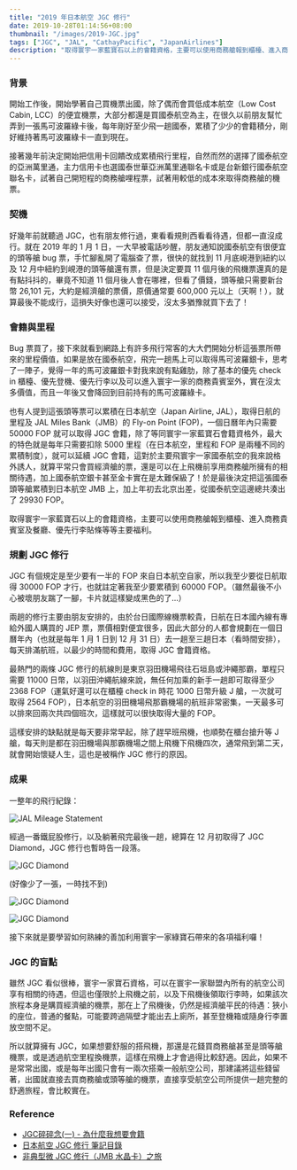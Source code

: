 ```yaml
---
title: "2019 年日本航空 JGC 修行"
date: 2019-10-28T01:14:56+08:00
thumbnail: "/images/2019-JGC.jpg"
tags: ["JGC", "JAL", "CathayPacific", "JapanAirlines"]
description: "取得寰宇一家藍寶石以上的會籍資格，主要可以使用商務艙報到櫃檯、進入商務貴賓室及餐廳、優先行李貼條等等主要福利。"
---
```


### 背景

開始工作後，開始學著自己買機票出國，除了偶而會買低成本航空（Low Cost Cabin, LCC）的便宜機票，大部分都還是買國泰航空為主，在很久以前朋友幫忙弄到一張馬可波羅綠卡後，每年剛好至少飛一趟國泰，累積了少少的會籍積分，剛好維持著馬可波羅綠卡一直到現在。

接著幾年前決定開始把信用卡回饋改成累積飛行里程，自然而然的選擇了國泰航空的亞洲萬里通，主力信用卡也選國泰世華亞洲萬里通聯名卡或是台新銀行國泰航空聯名卡，試著自己開短程的商務艙哩程票，試著用較低的成本來取得商務艙的機票。

### 契機

好幾年前就聽過 JGC，也有朋友修行過，東看看規則西看看待遇，但都一直沒成行。就在 2019 年的 1 月 1 日，一大早被電話吵醒，朋友通知說國泰航空有很便宜的頭等艙 bug 票，手忙腳亂開了電腦查了票，很快的就找到 11 月底峴港到紐約以及 12 月中紐約到峴港的頭等艙還有票，但是決定要買 11 個月後的飛機票還真的是有點抖抖的，畢竟不知道 11 個月後人會在哪裡，但看了價錢，頭等艙只需要新台幣 26,101 元，大約是經濟艙的票價，原價通常要 600,000 元以上（天啊！），就算最後不能成行，這損失好像也還可以接受，沒太多猶豫就買下去了！

### 會籍與里程

Bug 票買了，接下來就看到網路上有許多飛行常客的大大們開始分析這張票所帶來的里程價值，如果是放在國泰航空，飛完一趟馬上可以取得馬可波羅銀卡，思考了一陣子，覺得一年的馬可波羅銀卡對我來說有點雞肋，除了基本的優先 check in 櫃檯、優先登機、優先行李以及可以進入寰宇一家的商務貴賓室外，實在沒太多價值，而且一年後又會降回到目前持有的馬可波羅綠卡。

也有人提到這張頭等票可以累積在日本航空（Japan Airline, JAL），取得日航的里程及 JAL Miles Bank（JMB）的 Fly-on Point (FOP)，一個日曆年內只需要 50000 FOP 就可以取得 JGC 會籍，除了等同寰宇一家藍寶石會籍資格外，最大的特色就是每年只需要扣除 5000 里程（在日本航空，里程和 FOP 是兩種不同的累積制度），就可以延續 JGC 會籍，這對於主要飛寰宇一家國泰航空的我來說格外誘人，就算平常只會買經濟艙的票，還是可以在上飛機前享用商務艙所擁有的相關待遇，加上國泰航空銀卡甚至金卡實在是太難保級了！於是最後決定把這張國泰頭等艙累積到日本航空 JMB 上，加上年初去北京出差，從國泰航空這邊總共湊出了 29930 FOP。

取得寰宇一家藍寶石以上的會籍資格，主要可以使用商務艙報到櫃檯、進入商務貴賓室及餐廳、優先行李貼條等等主要福利。

### 規劃 JGC 修行

JGC 有個規定是至少要有一半的 FOP 來自日本航空自家，所以我至少要從日航取得 30000 FOP 才行，也就註定著我至少要累積到 60000 FOP。（雖然最後不小心被壞朋友踹了一腳，卡片就這樣變成黑色的了...）

兩趟的修行主要由朋友安排的，由於台日國際線機票較貴，日航在日本國內線有專給外國人購買的 JEP 票，票價相對便宜很多，因此大部分的人都會規劃在一個日曆年內（也就是每年 1 月 1 日到 12 月 31 日）去一趟至三趟日本（看時間安排），每天排滿航班，以最少的時間和費用，取得 JGC 會籍資格。

最熱門的兩條 JGC 修行的航線則是東京羽田機場飛往石垣島或沖繩那霸，單程只需要 11000 日幣，以羽田沖繩航線來說，無任何加乘的新手一趟即可取得至少 2368 FOP（運氣好還可以在櫃檯 check in 時花 1000 日幣升級 J 艙，一次就可取得 2564 FOP），日本航空的羽田機場飛那霸機場的航班非常密集，一天最多可以排來回兩次共四個班次，這樣就可以很快取得大量的 FOP。

這樣安排的缺點就是每天要非常早起，除了趕早班飛機，也順勢在櫃台搶升等 J 艙，每天則是都在羽田機場與那霸機場之間上飛機下飛機四次，通常飛到第二天，就會開始懷疑人生，這也是被稱作 JGC 修行的原因。

### 成果

一整年的飛行紀錄：

![JAL Mileage Statement](/images/2019-JAL-Mileage-Statement.png)

經過一番鐵屁股修行，以及躺著飛完最後一趟，總算在 12 月初取得了 JGC Diamond，JGC 修行也暫時告一段落。

![JGC Diamond](/images/2019-JGC-Card.jpg)

(好像少了一張，一時找不到)

![JGC Diamond](/images/2019-JGC-Plate.jpg)

![JGC Diamond](/images/2019-JGC-Diamond.png)

接下來就是要學習如何熟練的善加利用寰宇一家綠寶石帶來的各項福利囉！

### JGC 的盲點

雖然 JGC 看似很棒，寰宇一家寶石資格，可以在寰宇一家聯盟內所有的航空公司享有相關的待遇，但這也僅限於上飛機之前，以及下飛機後領取行李時，如果該次旅程本身是購買經濟艙的機票，那在上了飛機後，仍然是經濟艙平民的待遇：狹小的座位，普通的餐點，可能要跨過隔壁才能出去上廁所，甚至登機箱或隨身行李置放空間不足。

所以就算擁有 JGC，如果想要舒服的搭飛機，那還是花錢買商務艙甚至是頭等艙機票，或是透過航空里程換機票，這樣在飛機上才會過得比較舒適。因此，如果不是常常出國，或是每年出國只會有一兩次搭乘一般航空公司，那建議將這些錢留著，出國就直接去買商務艙或頭等艙的機票，直接享受航空公司所提供一趟完整的舒適旅程，會比較實在。

### Reference

* [JGC碎碎念(一) - 為什麼我想要會籍](https://medium.com/亨利的科技美食旅遊/jgc碎碎念-一-為什麼我想要會籍-814309e4439a)
* [日本航空 JGC 修行 筆記目錄](https://www.wenamour.com/jal-jmb-jgc-jgp/)
* [非典型微 JGC 修行（JMB 水晶卡）之旅](https://medium.com/hulis-blog/jgc-and-jal-ctystal-862f2bb4af8b)
